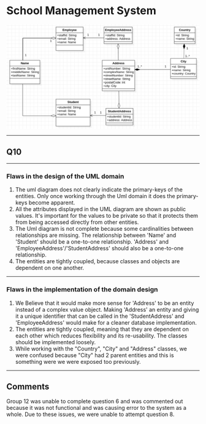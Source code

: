 # School Management System

![uml image for student management system](uml/uml_for_school_management_domain.png)

___

## Q10 <br/>

___

### Flaws in the design of the UML domain <br/>
1. The uml diagram does not clearly indicate the primary-keys of the entities. Only once working through the Uml domain it does the primary-keys become apparent. 
2. All the attributes displayed in the UML diagram are shown as public values. It's important for the values to be private so that it protects them from being accessed directly from other entities. 
3. The Uml diagram is not complete because some cardinalities between relationships are missing. The relationship between 'Name' and 'Student' should be a one-to-one relationship. 'Address' and 'EmployeeAddress'/'StudentAddress' should also be a one-to-one relationship.
4. The entities are tightly coupled, because classes and objects are dependent on one another.
___

### Flaws in the implementation of the domain design <br/>
1. We Believe that it would make more sense for 'Address' to be an entity instead of a complex value object. Making 'Address' an entity and giving it a unique identifier that can be called in the 'StudentAddress' and 'EmployeeAddress' would make for a cleaner database implementation. 
2. The entities are tightly coupled, meaning that they are dependent on each other which reduces flexibility and its re-usability. The classes should be implemented loosely.
3. While working with the "Country", "City" and "Address" classes, we were confused because "City" had 2 parent entities and this is something were we were exposed too previously.

___

## Comments
Group 12 was unable to complete question 6 and was commented out because it was not functional and was causing error to the system as a whole. Due to these issues, we were unable to attempt question 8.